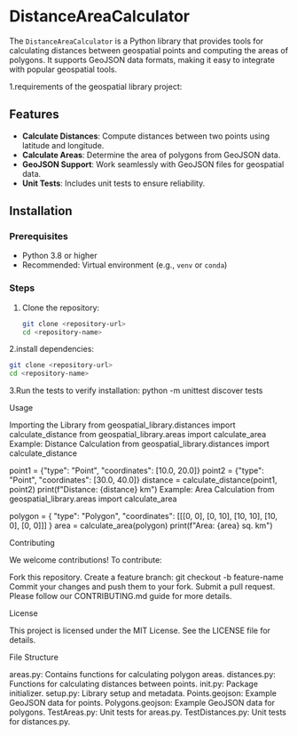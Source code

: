 # DistanceAreaCalculator

The `DistanceAreaCalculator` is a Python library that provides tools for calculating distances between geospatial points and computing the areas of polygons. It supports GeoJSON data formats, making it easy to integrate with popular geospatial tools.

1.requirements of the geospatial library project:

## Features
- **Calculate Distances**: Compute distances between two points using latitude and longitude.
- **Calculate Areas**: Determine the area of polygons from GeoJSON data.
- **GeoJSON Support**: Work seamlessly with GeoJSON files for geospatial data.
- **Unit Tests**: Includes unit tests to ensure reliability.

## Installation

### Prerequisites
- Python 3.8 or higher
- Recommended: Virtual environment (e.g., `venv` or `conda`)

### Steps
1. Clone the repository:
   ```bash
   git clone <repository-url>
   cd <repository-name>

2.install dependencies:
   ```bash
   git clone <repository-url>
   cd <repository-name>
   ```
3.Run the tests to verify installation:
python -m unittest discover tests

Usage

Importing the Library
from geospatial_library.distances import calculate_distance
from geospatial_library.areas import calculate_area
Example: Distance Calculation
from geospatial_library.distances import calculate_distance

point1 = {"type": "Point", "coordinates": [10.0, 20.0]}
point2 = {"type": "Point", "coordinates": [30.0, 40.0]}
distance = calculate_distance(point1, point2)
print(f"Distance: {distance} km")
Example: Area Calculation
from geospatial_library.areas import calculate_area

polygon = {
    "type": "Polygon",
    "coordinates": [[[0, 0], [0, 10], [10, 10], [10, 0], [0, 0]]]
}
area = calculate_area(polygon)
print(f"Area: {area} sq. km")


Contributing

We welcome contributions! To contribute:

Fork this repository.
Create a feature branch:
git checkout -b feature-name
Commit your changes and push them to your fork.
Submit a pull request.
Please follow our CONTRIBUTING.md guide for more details.

License

This project is licensed under the MIT License. See the LICENSE file for details.



File Structure

areas.py: Contains functions for calculating polygon areas.
distances.py: Functions for calculating distances between points.
init.py: Package initializer.
setup.py: Library setup and metadata.
Points.geojson: Example GeoJSON data for points.
Polygons.geojson: Example GeoJSON data for polygons.
TestAreas.py: Unit tests for areas.py.
TestDistances.py: Unit tests for distances.py.


